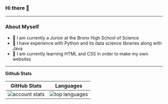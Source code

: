 ### Hi there 👋
---
### About Myself
- 📖 I am currently a Junior at the Bronx High School of Science
- 🧠 I have experience with Python and its data science libraries along with Java
- 📝 I am currently learning HTML and CSS in order to make my own websites
---
<summary> <b>Github Stats</b> </summary>
<table>
<thead>
  <tr>
    <th>GitHub Stats</th>
    <th>Languages</th>
  </tr>
</thead>
<tbody>
  <tr>
    <td> 
   <img 
      align="center" 
      src="https://github-readme-stats.vercel.app/api?username=BlasianPreston&show_icons=true&theme=transparent&count_private=true" 
      alt="account stats"
      /> 
   </td>
    <td>
   <img 
      align="center" 
      src="https://github-readme-stats.vercel.app/api/top-langs/?username=BlasianPreston&layout=compact&theme=transparent&langs_count=6" 
      alt="top languages" />
   </td>
  </tr>
</tbody>
</table>
